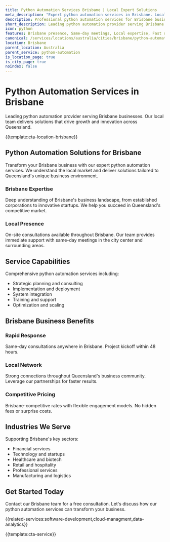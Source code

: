 ```yaml
---
title: Python Automation Services Brisbane | Local Expert Solutions
meta_description: "Expert python automation services in Brisbane. Local team, same-day consultations, proven results. Transform your business today."
description: Professional python automation services for Brisbane businesses
short_description: Leading python automation provider serving Brisbane and Queensland.
icon: python
features: Brisbane presence, Same-day meetings, Local expertise, Fast deployment, Competitive rates, Proven track record
canonical: /services/locations/australia/cities/brisbane/python-automation-brisbane.html
location: Brisbane
parent_location: Australia
parent_service: python-automation
is_location_page: true
is_city_page: true
noindex: false
---
```


# Python Automation Services in Brisbane

Leading python automation provider serving Brisbane businesses. Our local team delivers solutions that drive growth and innovation across Queensland.

{{template:cta-location-brisbane}}

## Python Automation Solutions for Brisbane

Transform your Brisbane business with our expert python automation services. We understand the local market and deliver solutions tailored to Queensland's unique business environment.

### Brisbane Expertise

Deep understanding of Brisbane's business landscape, from established corporations to innovative startups. We help you succeed in Queensland's competitive market.

### Local Presence

On-site consultations available throughout Brisbane. Our team provides immediate support with same-day meetings in the city center and surrounding areas.

## Service Capabilities

Comprehensive python automation services including:
- Strategic planning and consulting
- Implementation and deployment
- System integration
- Training and support
- Optimization and scaling

## Brisbane Business Benefits

### Rapid Response
Same-day consultations anywhere in Brisbane. Project kickoff within 48 hours.

### Local Network
Strong connections throughout Queensland's business community. Leverage our partnerships for faster results.

### Competitive Pricing
Brisbane-competitive rates with flexible engagement models. No hidden fees or surprise costs.

## Industries We Serve

Supporting Brisbane's key sectors:
- Financial services
- Technology and startups
- Healthcare and biotech
- Retail and hospitality
- Professional services
- Manufacturing and logistics

## Get Started Today

Contact our Brisbane team for a free consultation. Let's discuss how our python automation services can transform your business.

{{related-services:software-development,cloud-managment,data-analytics}}

{{template:cta-service}}
